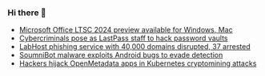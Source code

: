 ### Hi there 👋

<!--START_SECTION:feed-->
* [Microsoft Office LTSC 2024 preview available for Windows, Mac](https://www.bleepingcomputer.com/news/microsoft/microsoft-office-ltsc-2024-preview-available-for-windows-mac/)
* [Cybercriminals pose as LastPass staff to hack password vaults](https://www.bleepingcomputer.com/news/security/cybercriminals-pose-as-lastpass-staff-to-hack-password-vaults/)
* [LabHost phishing service with 40,000 domains disrupted, 37 arrested](https://www.bleepingcomputer.com/news/security/labhost-phishing-service-with-40-000-domains-disrupted-37-arrested/)
* [SoumniBot malware exploits Android bugs to evade detection](https://www.bleepingcomputer.com/news/security/soumnibot-malware-exploits-android-bugs-to-evade-detection/)
* [Hackers hijack OpenMetadata apps in Kubernetes cryptomining attacks](https://www.bleepingcomputer.com/news/security/hackers-hijack-openmetadata-apps-in-kubernetes-cryptomining-attacks/)
<!--END_SECTION:feed-->

<!--
**frankenk/frankenk** is a ✨ _special_ ✨ repository because its `README.md` (this file) appears on your GitHub profile.

Here are some ideas to get you started:

- 🔭 I’m currently working on ...
- 🌱 I’m currently learning ...
- 👯 I’m looking to collaborate on ...
- 🤔 I’m looking for help with ...
- 💬 Ask me about ...
- 📫 How to reach me: ...
- 😄 Pronouns: ...
- ⚡ Fun fact: ...
-->



